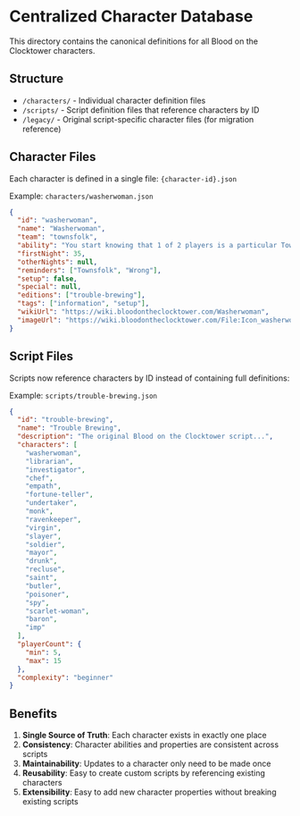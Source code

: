 # Centralized Character Database

This directory contains the canonical definitions for all Blood on the Clocktower characters.

## Structure

- `/characters/` - Individual character definition files
- `/scripts/` - Script definition files that reference characters by ID
- `/legacy/` - Original script-specific character files (for migration reference)

## Character Files

Each character is defined in a single file: `{character-id}.json`

Example: `characters/washerwoman.json`

```json
{
  "id": "washerwoman",
  "name": "Washerwoman",
  "team": "townsfolk",
  "ability": "You start knowing that 1 of 2 players is a particular Townsfolk.",
  "firstNight": 35,
  "otherNights": null,
  "reminders": ["Townsfolk", "Wrong"],
  "setup": false,
  "special": null,
  "editions": ["trouble-brewing"],
  "tags": ["information", "setup"],
  "wikiUrl": "https://wiki.bloodontheclocktower.com/Washerwoman",
  "imageUrl": "https://wiki.bloodontheclocktower.com/File:Icon_washerwoman.png"
}
```

## Script Files

Scripts now reference characters by ID instead of containing full definitions:

Example: `scripts/trouble-brewing.json`

```json
{
  "id": "trouble-brewing",
  "name": "Trouble Brewing", 
  "description": "The original Blood on the Clocktower script...",
  "characters": [
    "washerwoman",
    "librarian", 
    "investigator",
    "chef",
    "empath",
    "fortune-teller",
    "undertaker",
    "monk",
    "ravenkeeper",
    "virgin",
    "slayer",
    "soldier",
    "mayor",
    "drunk",
    "recluse",
    "saint",
    "butler",
    "poisoner",
    "spy",
    "scarlet-woman",
    "baron",
    "imp"
  ],
  "playerCount": {
    "min": 5,
    "max": 15
  },
  "complexity": "beginner"
}
```

## Benefits

1. **Single Source of Truth**: Each character exists in exactly one place
2. **Consistency**: Character abilities and properties are consistent across scripts
3. **Maintainability**: Updates to a character only need to be made once
4. **Reusability**: Easy to create custom scripts by referencing existing characters
5. **Extensibility**: Easy to add new character properties without breaking existing scripts
